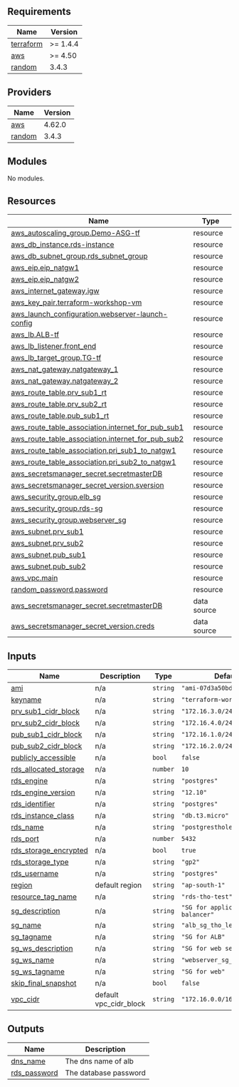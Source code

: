 <!-- BEGIN_TF_DOCS -->
## Requirements

| Name | Version |
|------|---------|
| <a name="requirement_terraform"></a> [terraform](#requirement\_terraform) | >= 1.4.4 |
| <a name="requirement_aws"></a> [aws](#requirement\_aws) | >= 4.50 |
| <a name="requirement_random"></a> [random](#requirement\_random) | 3.4.3 |

## Providers

| Name | Version |
|------|---------|
| <a name="provider_aws"></a> [aws](#provider\_aws) | 4.62.0 |
| <a name="provider_random"></a> [random](#provider\_random) | 3.4.3 |

## Modules

No modules.

## Resources

| Name | Type |
|------|------|
| [aws_autoscaling_group.Demo-ASG-tf](https://registry.terraform.io/providers/hashicorp/aws/latest/docs/resources/autoscaling_group) | resource |
| [aws_db_instance.rds-instance](https://registry.terraform.io/providers/hashicorp/aws/latest/docs/resources/db_instance) | resource |
| [aws_db_subnet_group.rds_subnet_group](https://registry.terraform.io/providers/hashicorp/aws/latest/docs/resources/db_subnet_group) | resource |
| [aws_eip.eip_natgw1](https://registry.terraform.io/providers/hashicorp/aws/latest/docs/resources/eip) | resource |
| [aws_eip.eip_natgw2](https://registry.terraform.io/providers/hashicorp/aws/latest/docs/resources/eip) | resource |
| [aws_internet_gateway.igw](https://registry.terraform.io/providers/hashicorp/aws/latest/docs/resources/internet_gateway) | resource |
| [aws_key_pair.terraform-workshop-vm](https://registry.terraform.io/providers/hashicorp/aws/latest/docs/resources/key_pair) | resource |
| [aws_launch_configuration.webserver-launch-config](https://registry.terraform.io/providers/hashicorp/aws/latest/docs/resources/launch_configuration) | resource |
| [aws_lb.ALB-tf](https://registry.terraform.io/providers/hashicorp/aws/latest/docs/resources/lb) | resource |
| [aws_lb_listener.front_end](https://registry.terraform.io/providers/hashicorp/aws/latest/docs/resources/lb_listener) | resource |
| [aws_lb_target_group.TG-tf](https://registry.terraform.io/providers/hashicorp/aws/latest/docs/resources/lb_target_group) | resource |
| [aws_nat_gateway.natgateway_1](https://registry.terraform.io/providers/hashicorp/aws/latest/docs/resources/nat_gateway) | resource |
| [aws_nat_gateway.natgateway_2](https://registry.terraform.io/providers/hashicorp/aws/latest/docs/resources/nat_gateway) | resource |
| [aws_route_table.prv_sub1_rt](https://registry.terraform.io/providers/hashicorp/aws/latest/docs/resources/route_table) | resource |
| [aws_route_table.prv_sub2_rt](https://registry.terraform.io/providers/hashicorp/aws/latest/docs/resources/route_table) | resource |
| [aws_route_table.pub_sub1_rt](https://registry.terraform.io/providers/hashicorp/aws/latest/docs/resources/route_table) | resource |
| [aws_route_table_association.internet_for_pub_sub1](https://registry.terraform.io/providers/hashicorp/aws/latest/docs/resources/route_table_association) | resource |
| [aws_route_table_association.internet_for_pub_sub2](https://registry.terraform.io/providers/hashicorp/aws/latest/docs/resources/route_table_association) | resource |
| [aws_route_table_association.pri_sub1_to_natgw1](https://registry.terraform.io/providers/hashicorp/aws/latest/docs/resources/route_table_association) | resource |
| [aws_route_table_association.pri_sub2_to_natgw1](https://registry.terraform.io/providers/hashicorp/aws/latest/docs/resources/route_table_association) | resource |
| [aws_secretsmanager_secret.secretmasterDB](https://registry.terraform.io/providers/hashicorp/aws/latest/docs/resources/secretsmanager_secret) | resource |
| [aws_secretsmanager_secret_version.sversion](https://registry.terraform.io/providers/hashicorp/aws/latest/docs/resources/secretsmanager_secret_version) | resource |
| [aws_security_group.elb_sg](https://registry.terraform.io/providers/hashicorp/aws/latest/docs/resources/security_group) | resource |
| [aws_security_group.rds-sg](https://registry.terraform.io/providers/hashicorp/aws/latest/docs/resources/security_group) | resource |
| [aws_security_group.webserver_sg](https://registry.terraform.io/providers/hashicorp/aws/latest/docs/resources/security_group) | resource |
| [aws_subnet.prv_sub1](https://registry.terraform.io/providers/hashicorp/aws/latest/docs/resources/subnet) | resource |
| [aws_subnet.prv_sub2](https://registry.terraform.io/providers/hashicorp/aws/latest/docs/resources/subnet) | resource |
| [aws_subnet.pub_sub1](https://registry.terraform.io/providers/hashicorp/aws/latest/docs/resources/subnet) | resource |
| [aws_subnet.pub_sub2](https://registry.terraform.io/providers/hashicorp/aws/latest/docs/resources/subnet) | resource |
| [aws_vpc.main](https://registry.terraform.io/providers/hashicorp/aws/latest/docs/resources/vpc) | resource |
| [random_password.password](https://registry.terraform.io/providers/hashicorp/random/3.4.3/docs/resources/password) | resource |
| [aws_secretsmanager_secret.secretmasterDB](https://registry.terraform.io/providers/hashicorp/aws/latest/docs/data-sources/secretsmanager_secret) | data source |
| [aws_secretsmanager_secret_version.creds](https://registry.terraform.io/providers/hashicorp/aws/latest/docs/data-sources/secretsmanager_secret_version) | data source |

## Inputs

| Name | Description | Type | Default | Required |
|------|-------------|------|---------|:--------:|
| <a name="input_ami"></a> [ami](#input\_ami) | n/a | `string` | `"ami-07d3a50bd29811cd1"` | no |
| <a name="input_keyname"></a> [keyname](#input\_keyname) | n/a | `string` | `"terraform-workshop-vm"` | no |
| <a name="input_prv_sub1_cidr_block"></a> [prv\_sub1\_cidr\_block](#input\_prv\_sub1\_cidr\_block) | n/a | `string` | `"172.16.3.0/24"` | no |
| <a name="input_prv_sub2_cidr_block"></a> [prv\_sub2\_cidr\_block](#input\_prv\_sub2\_cidr\_block) | n/a | `string` | `"172.16.4.0/24"` | no |
| <a name="input_pub_sub1_cidr_block"></a> [pub\_sub1\_cidr\_block](#input\_pub\_sub1\_cidr\_block) | n/a | `string` | `"172.16.1.0/24"` | no |
| <a name="input_pub_sub2_cidr_block"></a> [pub\_sub2\_cidr\_block](#input\_pub\_sub2\_cidr\_block) | n/a | `string` | `"172.16.2.0/24"` | no |
| <a name="input_publicly_accessible"></a> [publicly\_accessible](#input\_publicly\_accessible) | n/a | `bool` | `false` | no |
| <a name="input_rds_allocated_storage"></a> [rds\_allocated\_storage](#input\_rds\_allocated\_storage) | n/a | `number` | `10` | no |
| <a name="input_rds_engine"></a> [rds\_engine](#input\_rds\_engine) | n/a | `string` | `"postgres"` | no |
| <a name="input_rds_engine_version"></a> [rds\_engine\_version](#input\_rds\_engine\_version) | n/a | `string` | `"12.10"` | no |
| <a name="input_rds_identifier"></a> [rds\_identifier](#input\_rds\_identifier) | n/a | `string` | `"postgres"` | no |
| <a name="input_rds_instance_class"></a> [rds\_instance\_class](#input\_rds\_instance\_class) | n/a | `string` | `"db.t3.micro"` | no |
| <a name="input_rds_name"></a> [rds\_name](#input\_rds\_name) | n/a | `string` | `"postgrestholevel"` | no |
| <a name="input_rds_port"></a> [rds\_port](#input\_rds\_port) | n/a | `number` | `5432` | no |
| <a name="input_rds_storage_encrypted"></a> [rds\_storage\_encrypted](#input\_rds\_storage\_encrypted) | n/a | `bool` | `true` | no |
| <a name="input_rds_storage_type"></a> [rds\_storage\_type](#input\_rds\_storage\_type) | n/a | `string` | `"gp2"` | no |
| <a name="input_rds_username"></a> [rds\_username](#input\_rds\_username) | n/a | `string` | `"postgres"` | no |
| <a name="input_region"></a> [region](#input\_region) | default region | `string` | `"ap-south-1"` | no |
| <a name="input_resource_tag_name"></a> [resource\_tag\_name](#input\_resource\_tag\_name) | n/a | `string` | `"rds-tho-test"` | no |
| <a name="input_sg_description"></a> [sg\_description](#input\_sg\_description) | n/a | `string` | `"SG for application load balancer"` | no |
| <a name="input_sg_name"></a> [sg\_name](#input\_sg\_name) | n/a | `string` | `"alb_sg_tho_level_1"` | no |
| <a name="input_sg_tagname"></a> [sg\_tagname](#input\_sg\_tagname) | n/a | `string` | `"SG for ALB"` | no |
| <a name="input_sg_ws_description"></a> [sg\_ws\_description](#input\_sg\_ws\_description) | n/a | `string` | `"SG for web server"` | no |
| <a name="input_sg_ws_name"></a> [sg\_ws\_name](#input\_sg\_ws\_name) | n/a | `string` | `"webserver_sg_tho_level1"` | no |
| <a name="input_sg_ws_tagname"></a> [sg\_ws\_tagname](#input\_sg\_ws\_tagname) | n/a | `string` | `"SG for web"` | no |
| <a name="input_skip_final_snapshot"></a> [skip\_final\_snapshot](#input\_skip\_final\_snapshot) | n/a | `bool` | `false` | no |
| <a name="input_vpc_cidr"></a> [vpc\_cidr](#input\_vpc\_cidr) | default vpc\_cidr\_block | `string` | `"172.16.0.0/16"` | no |

## Outputs

| Name | Description |
|------|-------------|
| <a name="output_dns_name"></a> [dns\_name](#output\_dns\_name) | The dns name of alb |
| <a name="output_rds_password"></a> [rds\_password](#output\_rds\_password) | The database password |
<!-- END_TF_DOCS -->
